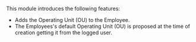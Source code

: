 This module introduces the following features:

- Adds the Operating Unit (OU) to the Employee.
- The Employees's default Operating Unit (OU) is proposed at the time of
  creation getting it from the logged user.
